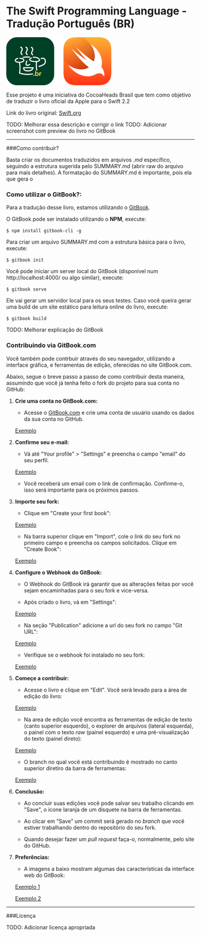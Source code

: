 # The Swift Programming Language - Tradução Português (BR)

![](artes/hero.png)


Esse projeto é uma iniciativa do CocoaHeads Brasil que tem como objetivo de traduzir o livro oficial da Apple para o Swift 2.2

Link do livro original: [Swift.org](http://swift.org/download)

TODO: Melhorar essa descrição e corrigir o link
TODO: Adicionar screenshot com preview do livro no GitBook

---

###Como contribuir?

Basta criar os documentos traduzidos em arquivos *.md* específico, seguindo a estrutura sugerida pelo SUMMARY.md (abrir raw do arquivo para mais detalhes). A formatação do SUMMARY.md é importante, pois ela que gera o

### Como utilizar o GitBook?:

Para a tradução desse livro, estamos utilizando o [GitBook](http://gitbook.com).

O GitBook pode ser instalado utilizando o **NPM**, execute:

```
$ npm install gitbook-cli -g
```

Para criar um arquivo SUMMARY.md com a estrutura básica para o livro, execute:

```
$ gitbook init
```

Você pode iniciar um server local do GitBook (disponível num http://localhost:4000/ ou algo similar), execute:

```
$ gitbook serve
```

Ele vai gerar um servidor local para os seus testes. Caso você queira gerar uma build de um site estático para leitura online do livro, execute:

```
$ gitbook build
```

TODO: Melhorar explicação do GitBook

### Contribuindo via GitBook.com

Você também pode contrbuir através do seu navegador, utilizando a interface gráfica, e ferramentas de edição, oferecidas no site GitBook.com.

Abaixo, segue o breve passo a passo de como contribuir desta maneira, assumindo que você já tenha feito o fork do projeto para sua conta no GitHub:

1. **Crie uma conta no GitBook.com:**

    * Acesse o [GitBook.com](https://www.gitbook.com) e crie uma conta de usuário usando os dados da sua conta no GitHub.
    
    [Exemplo](artes/project/tutorials/gitbook_web/figura_0.png)
    
1. **Confirme seu e-mail:**
    
    * Vá até "Your profile" > "Settings" e preencha o campo "email" do seu perfil.
    
    [Exemplo](artes/project/tutorials/gitbook_web/figura_1.png)

    * Você receberá um email com o link de confirmação. Confirme-o, isso será importante para os próximos passos.

1. **Importe seu fork:**
    
    * Clique em "Create your first book":
    
    [Exemplo](artes/project/tutorials/gitbook_web/figura_3.png)

    * Na barra superior clique em "Import", cole o link do seu fork no primeiro campo e preencha os campos solicitados. Clique em "Create Book":
    
    [Exemplo](artes/project/tutorials/gitbook_web/figura_4.png)
    
1. **Configure o Webhook do GitBook:**
    
    * O Webhook do GitBook irá garantir que as alterações feitas por você sejam encaminhadas para o seu fork e vice-versa.
     
    * Após criado o livro, vá em "Settings":
        
    [Exemplo](artes/project/tutorials/gitbook_web/figura_5.png)

    * Na seção "Publication" adicione a url do seu fork no campo "Git URL":
    
    [Exemplo](artes/project/tutorials/gitbook_web/figura_6.png)
    
    * Verifique se o webhook foi instalado no seu fork:
    
    [Exemplo](artes/project/tutorials/gitbook_web/figura_7.png)
    
1. **Começe a contribuir:**
    
    * Acesse o livro e clique em "Edit". Você será levado para a área de edição do livro:
    
    [Exemplo](artes/project/tutorials/gitbook_web/figura_8.png)

    * Na area de edição você encontra as ferramentas de edição de texto (canto superior esquerdo), o explorer de arquivos (lateral esquerda), o painel com o texto *raw* (painel esquerdo) e uma pré-visualização do texto (painel direto):
    
    [Exemplo](artes/project/tutorials/gitbook_web/figura_9.png)
    
    * O branch no qual você está contribuindo é mostrado no canto superior diretiro da barra de ferramentas: 
    
    [Exemplo](artes/project/tutorials/gitbook_web/figura_10.png)
    
1. **Conclusão:**
    * Ao concluir suas edições você pode salvar seu trabalho clicando em "Save", o icone laranja de um disquete na barra de ferramentas.
    
    * Ao clicar em "Save" um commit será gerado no *branch* que você estiver trabalhando dentro do repositório do seu fork. 
    
    * Quando desejar fazer um *pull request* faça-o, normalmente, pelo site do GitHub.

1. **Preferências:**
    
    * A imagens a baixo mostram algumas das características da interface web do GitBook:
        
    [Exemplo 1](artes/project/tutorials/gitbook_web/figura_11.png)
    
    [Exemplo 2](artes/project/tutorials/gitbook_web/figura_11.png)
---

###Licença

TODO: Adicionar licença apropriada
